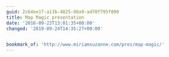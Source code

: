 ```yaml
---
guid: 2c64ee17-a13b-4825-86a9-ad70f795f090
title: Map Magic presentation
date: '2016-09-23T13:01:35+00:00'
changed: '2019-09-24T14:35:27+00:00'


bookmark_of: 'http://www.miriamsuzanne.com/pres/map-magic/'
---
```




